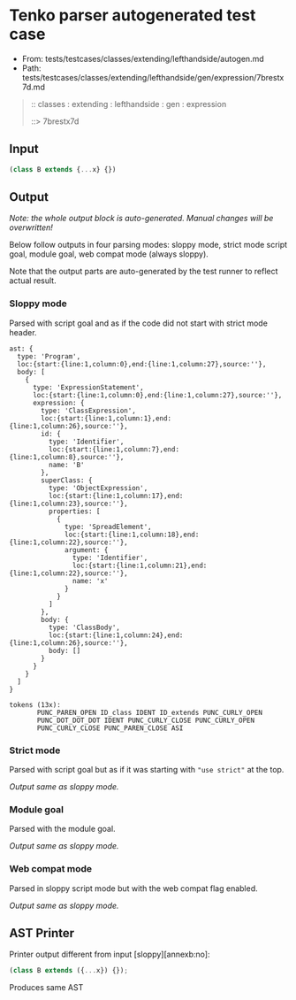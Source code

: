 # Tenko parser autogenerated test case

- From: tests/testcases/classes/extending/lefthandside/autogen.md
- Path: tests/testcases/classes/extending/lefthandside/gen/expression/7brestx7d.md

> :: classes : extending : lefthandside : gen : expression
>
> ::> 7brestx7d

## Input


`````js
(class B extends {...x} {})
`````

## Output

_Note: the whole output block is auto-generated. Manual changes will be overwritten!_

Below follow outputs in four parsing modes: sloppy mode, strict mode script goal, module goal, web compat mode (always sloppy).

Note that the output parts are auto-generated by the test runner to reflect actual result.

### Sloppy mode

Parsed with script goal and as if the code did not start with strict mode header.

`````
ast: {
  type: 'Program',
  loc:{start:{line:1,column:0},end:{line:1,column:27},source:''},
  body: [
    {
      type: 'ExpressionStatement',
      loc:{start:{line:1,column:0},end:{line:1,column:27},source:''},
      expression: {
        type: 'ClassExpression',
        loc:{start:{line:1,column:1},end:{line:1,column:26},source:''},
        id: {
          type: 'Identifier',
          loc:{start:{line:1,column:7},end:{line:1,column:8},source:''},
          name: 'B'
        },
        superClass: {
          type: 'ObjectExpression',
          loc:{start:{line:1,column:17},end:{line:1,column:23},source:''},
          properties: [
            {
              type: 'SpreadElement',
              loc:{start:{line:1,column:18},end:{line:1,column:22},source:''},
              argument: {
                type: 'Identifier',
                loc:{start:{line:1,column:21},end:{line:1,column:22},source:''},
                name: 'x'
              }
            }
          ]
        },
        body: {
          type: 'ClassBody',
          loc:{start:{line:1,column:24},end:{line:1,column:26},source:''},
          body: []
        }
      }
    }
  ]
}

tokens (13x):
       PUNC_PAREN_OPEN ID_class IDENT ID_extends PUNC_CURLY_OPEN
       PUNC_DOT_DOT_DOT IDENT PUNC_CURLY_CLOSE PUNC_CURLY_OPEN
       PUNC_CURLY_CLOSE PUNC_PAREN_CLOSE ASI
`````

### Strict mode

Parsed with script goal but as if it was starting with `"use strict"` at the top.

_Output same as sloppy mode._

### Module goal

Parsed with the module goal.

_Output same as sloppy mode._

### Web compat mode

Parsed in sloppy script mode but with the web compat flag enabled.

_Output same as sloppy mode._

## AST Printer

Printer output different from input [sloppy][annexb:no]:

````js
(class B extends ({...x}) {});
````

Produces same AST
